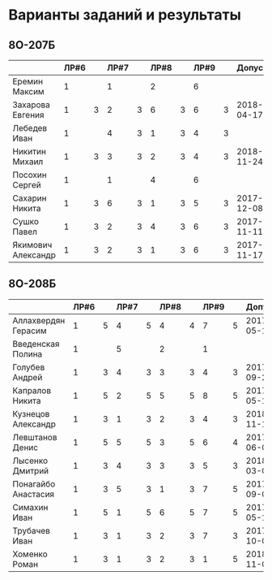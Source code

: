 # Варианты заданий и результаты

## 8О-207Б
|                     | ЛР#6 |   | ЛР#7 |   | ЛР#8 |   | ЛР#9 |   |   Допуск   |
|---------------------|------|---|------|---|------|---|------|---|------------|
| Еремин Максим       | 1    |   |  1   |   |  2   |   |  6   |   |            |
| Захарова Евгения    | 1    | 3 |  2   | 3 |  6   | 3 |  6   | 3 | 2018-04-17 |
| Лебедев Иван        | 1    |   |  4   | 3 |  1   | 3 |  4   | 3 |            |
| Никитин Михаил      | 1    | 3 |  3   | 3 |  2   | 3 |  4   | 3 | 2018-11-24 |
| Посохин Сергей      | 1    |   |  1   |   |  4   |   |  6   |   |            |
| Сахарин Никита      | 1    | 3 |  6   | 3 |  1   | 3 |  5   | 3 | 2017-12-08 |
| Сушко Павел         | 1    | 3 |  2   | 3 |  4   | 3 |  6   | 3 | 2017-11-11 |
| Якимович Александр  | 1    | 3 |  2   | 3 |  1   | 3 |  6   | 3 | 2017-11-17 |

## 8О-208Б
|                     | ЛР#6 |   | ЛР#7 |   | ЛР#8 |   | ЛР#9 |   |   Допуск   |
|---------------------|------|---|------|---|------|---|------|---|------------|
| Аллахвердян Герасим | 1    | 5 |  4   | 5 |  4   | 4 |  7   | 5 | 2017-05-13 |
| Введенская Полина   | 1    |   |  5   |   |  2   |   |  1   |   |            |
| Голубев Андрей      | 1    | 3 |  4   | 3 |  3   | 3 |  4   | 3 | 2017-09-23 |
| Капралов Никита     | 1    | 5 |  2   | 5 |  5   | 5 |  8   | 5 | 2017-05-13 |
| Кузнецов Александр  | 1    | 3 |  1   | 3 |  2   | 3 |  4   | 3 | 2018-11-15 |
| Левштанов Денис     | 1    | 5 |  5   | 5 |  3   | 5 |  6   | 4 | 2017-06-03 |
| Лысенко Дмитрий     | 1    | 3 |  4   | 3 |  3   | 3 |  5   | 3 | 2018-03-09 |
| Понагайбо Анастасия | 1    | 3 |  5   | 3 |  1   | 3 |  7   | 5 | 2017-09-09 |
| Симахин Иван        | 1    | 5 |  1   | 5 |  6   | 5 |  7   | 5 | 2017-05-13 |
| Трубачев Иван       | 1    | 3 |  1   | 3 |  2   | 3 |  7   | 3 | 2017-10-07 |
| Хоменко Роман       | 1    | 3 |  1   | 3 |  2   | 3 |  1   | 5 | 2018-11-03 |
